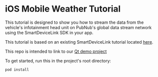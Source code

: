 # iOS Mobile Weather Tutorial

This tutorial is designed to show you how to stream the data from the vehicle's infotainment head unit on PubNub's global data stream network using the SmartDeviceLink SDK in your app.

This tutorial is based on an existing SmartDeviceLink tutorial located [here](https://github.com/smartdevicelink/sdl_mobileweather_tutorial_ios/wiki).

This repo is intended to link to our [Qt demo project](https://github.com/jzucker2/PubNubQtSync.git)

To get started, run this in the project's root directory:
```
pod install
```
